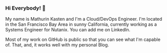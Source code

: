 ### Hi Everybody! 👋

My name is Mathurin Kasten and I'm a Cloud/DevOps Engineer. I'm located in the San Francisco Bay Area in sunny California, currently working as a Systems Engineer for Nutanix. You can add me on LinkedIn.

Most of my work on GitHub is public so that you can see what I'm capable of. That, and, it works well with my personal Blog.

<!--
**mathurin186/mathurin186** is a ✨ _special_ ✨ repository because its `README.md` (this file) appears on your GitHub profile.

Here are some ideas to get you started:

- 🔭 I’m currently working on ...
- 🌱 I’m currently learning ...
- 👯 I’m looking to collaborate on ...
- 🤔 I’m looking for help with ...
- 💬 Ask me about ...
- 📫 How to reach me: ...
- 😄 Pronouns: ...
- ⚡ Fun fact: ...
-->
